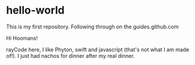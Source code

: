 # hello-world
This is my first repository. Following through on the guides.github.com

Hi Hoomans!

rayCode here, I like Phyton, swift and javascript (that's not what I am made of!).
I just had nachos for dinner after my real dinner.
